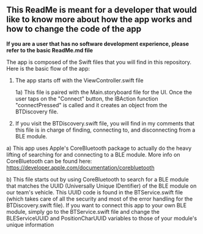## This ReadMe is meant for a developer that would like to know more about how the app works and how to change the code of the app
**If you are a user that has no software development experience, please refer to the basic ReadMe.md file**

The app is composed of the Swift files that you will find in this repository. Here is the basic flow of the app:

1. The app starts off with the ViewController.swift file

     1a) This file is paired with the Main.storyboard file for the UI. Once the user taps on the "Connect" button, the IBAction function "connectPressed" is called and it creates an object from the BTDiscovery file.
2. If you visit the BTDiscovery.swift file, you will find in my comments that this file is in charge of finding, connecting to, and disconnecting from a BLE module.

 a) This app uses Apple's CoreBluetooth package to actually do the heavy lifting of searching for and connecting to a BLE module. More info on CoreBluetooth can be found here: https://developer.apple.com/documentation/corebluetooth

 b) This file starts out by using CoreBluetooth to search for a BLE module that matches the UUID (Universally Unique IDentifier) of the BLE module on our team's vehicle. This UUID code is found in the BTService.swift file (which takes care of all the security and most of the error handling for the BTDiscovery.swift file). If you want to connect this app to your own BLE module, simply go to the BTService.swift file and change the BLEServiceUUID and PositionCharUUID variables to those of your module's unique information
